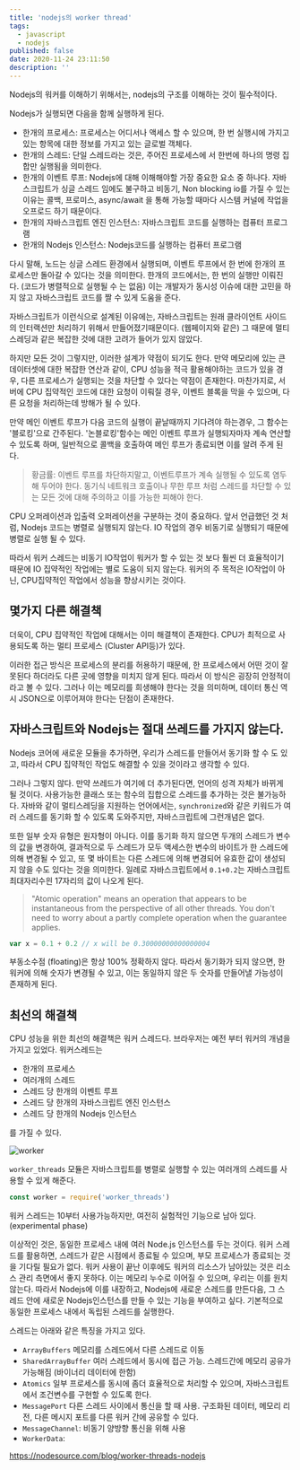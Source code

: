 ```yaml
---
title: 'nodejs의 worker thread'
tags:
  - javascript
  - nodejs
published: false
date: 2020-11-24 23:11:50
description: ''
---
```


Nodejs의 워커를 이해하기 위해서는, nodejs의 구조를 이해하는 것이 필수적이다.

Nodejs가 실행되면 다음을 함께 실행하게 된다.

- 한개의 프로세스: 프로세스는 어디서나 액세스 할 수 있으며, 한 번 실행시에 가지고 있는 항목에 대한 정보를 가지고 있는 글로벌 객체다.
- 한개의 스레드: 단일 스레드라는 것은, 주어진 프로세스에 서 한번에 하나의 명령 집합만 실행됨을 의미한다.
- 한개의 이벤트 루프: Nodejs에 대해 이해해야할 가장 중요한 요소 중 하나다. 자바스크립트가 싱글 스레드 임에도 불구하고 비동기, Non blocking io를 가질 수 있는 이유는 콜백, 프로미스, async/await 을 통해 가능할 때마다 시스템 커널에 작업을 오프로드 하기 때문이다.
- 한개의 자바스크립트 엔진 인스턴스: 자바스크립트 코드를 실행하는 컴퓨터 프로그램
- 한개의 Nodejs 인스턴스: Nodejs코드를 실행하는 컴퓨터 프로그램

다시 말해, 노드는 싱글 스레드 환경에서 실행되며, 이벤트 루프에서 한 번에 한개의 프로세스만 돌아갈 수 있다는 것을 의미한다. 한개의 코드에서는, 한 번의 실행만 이뤄진다. (코드가 병렬적으로 실행될 수 는 없음) 이는 개발자가 동시성 이슈에 대한 고민을 하지 않고 자바스크립트 코드를 짤 수 있게 도움을 준다.

자바스크립트가 이런식으로 설계된 이유에는, 자바스크립트는 원래 클라이언트 사이드의 인터랙션만 처리하기 위해서 만들어졌기때문이다. (웹페이지와 같은) 그 때문에 멀티스레딩과 같은 복잡한 것에 대한 고려가 들어가 있지 않았다.

하지만 모든 것이 그렇지만, 이러한 설계가 약점이 되기도 한다. 만약 메모리에 있는 큰 데이터셋에 대한 복잡한 연산과 같이, CPU 성능을 적극 활용해야하는 코드가 있을 경우, 다른 프로세스가 실행되는 것을 차단할 수 있다는 약점이 존재한다. 마찬가지로, 서버에 CPU 집약적인 코드에 대한 요청이 이뤄질 경우, 이벤트 블록을 막을 수 있으며, 다른 요청을 처리하는데 방해가 될 수 있다.

만약 메인 이벤트 루프가 다음 코드의 실행이 끝날때까지 기다려야 하는경우, 그 함수는 '블로킹'으로 간주된다. '논블로킹'함수는 메인 이벤트 루프가 실행되자마자 계속 연산할 수 있도록 하며, 일반적으로 콜백을 호출하여 메인 루프가 종료되면 이를 알려 주게 된다.

> 황금률: 이벤트 루프를 차단하지말고, 이벤트루프가 계속 실행될 수 있도록 염두해 두어야 한다. 동기식 네트워크 호출이나 무한 루프 처럼 스레드를 차단할 수 있는 모든 것에 대해 주의하고 이를 가능한 피해야 한다.

CPU 오퍼레이션과 입출력 오퍼레이션을 구분하는 것이 중요하다. 앞서 언급했던 것 처럼, Nodejs 코드는 병렬로 실행되지 않는다. IO 작업의 경우 비동기로 실행되기 때문에 병렬로 실행 될 수 있다.

따라서 워커 스레드는 비동기 IO작업이 워커가 할 수 있는 것 보다 훨씬 더 효율적이기 때문에 IO 집약적인 작업에는 별로 도움이 되지 않는다. 워커의 주 목적은 IO작업이 아닌, CPU집약적인 작업에서 성능을 향상시키는 것이다.

## 몇가지 다른 해결책

더욱이, CPU 집약적인 작업에 대해서는 이미 해결책이 존재한다. CPU가 최적으로 사용되도록 하는 멀티 프로세스 (Cluster API등)가 있다.

이러한 접근 방식은 프로세스의 분리를 허용하기 때문에, 한 프로세스에서 어떤 것이 잘못된다 하더라도 다른 곳에 영향을 미치지 않게 된다. 따라서 이 방식은 굉장히 안정적이라고 볼 수 있다. 그러나 이는 메모리를 희생해야 한다는 것을 의미하며, 데이터 통신 역시 JSON으로 이루어져야 한다는 단점이 존재한다.

## 자바스크립트와 Nodejs는 절대 쓰레드를 가지지 않는다.

Nodejs 코어에 새로운 모듈을 추가하면, 우리가 스레드를 만들어서 동기화 할 수 도 있고, 따라서 CPU 집약적인 작업도 해결할 수 있을 것이라고 생각할 수 있다.

그러나 그렇지 않다. 만약 쓰레드가 여기에 더 추가된다면, 언어의 성격 자체가 바뀌게 될 것이다. 사용가능한 클래스 또는 함수의 집합으로 스레드를 추가하는 것은 불가능하다. 자바와 같이 멀티스레딩을 지원하는 언어에서는, `synchronized`와 같은 키워드가 여러 스레드를 동기화 할 수 있도록 도와주지만, 자바스크립트에 그런개념은 없다.

또한 일부 숫자 유형은 원자형이 아니다. 이를 동기화 하지 않으면 두개의 스레드가 변수의 값을 변경하여, 결과적으로 두 스레드가 모두 액세스한 변수의 바이트가 한 스레드에 의해 변경될 수 있고, 또 몇 바이트는 다른 스레드에 의해 변경되어 유효한 값이 생성되지 않을 수도 있다는 것을 의미한다. 일례로 자바스크립트에서 `0.1+0.2`는 자바스크립트 최대자리수읜 17자리의 값이 나오게 된다.

> "Atomic operation" means an operation that appears to be instantaneous from the perspective of all other threads. You don't need to worry about a partly complete operation when the guarantee applies.

```javascript
var x = 0.1 + 0.2 // x will be 0.30000000000000004
```

부동소수점 (floating)은 항상 100% 정확하지 않다. 따라서 동기화가 되지 않으면, 한 워커에 의해 숫자가 변경될 수 있고, 이는 동일하지 않은 두 숫자를 만들어낼 가능성이 존재하게 된다.

## 최선의 해결책

CPU 성능을 위한 최선의 해결책은 워커 스레드다. 브라우저는 예전 부터 워커의 개념을 가지고 있었다. 워커스레드는

- 한개의 프로세스
- 여러개의 스레드
- 스레드 당 한개의 이벤트 루프
- 스레드 당 한개의 자바스크립트 엔진 인스턴스
- 스레드 당 한개의 Nodejs 인스턴스

를 가질 수 있다.

![worker](https://images.ctfassets.net/hspc7zpa5cvq/20h5efXHT4bQbuf44mdq2H/a40944191d031217a9169b17a8ef35d6/worker-diagram_2x__1_.jpg)

`worker_threads` 모듈은 자바스크립트를 병렬로 실행할 수 있는 여러개의 스레드를 사용할 수 있게 해준다.

```javascript
const worker = require('worker_threads')
```

워커 스레드는 10부터 사용가능하지만, 여전히 실험적인 기능으로 남아 있다. (experimental phase)

이상적인 것은, 동일한 프로세스 내에 여러 Node.js 인스턴스를 두는 것이다. 워커 스레드를 활용하면, 스레드가 같은 시점에서 종료될 수 있으며, 부모 프로세스가 종료되는 것을 기다릴 필요가 없다. 워커 사용이 끝난 이후에도 워커의 리소스가 남아있는 것은 리소스 관리 측면에서 좋지 못하다. 이는 메모리 누수로 이어질 수 있으며, 우리는 이를 원치 않는다. 따라서 Nodejs에 이를 내장하고, Nodejs에 새로운 스레드를 만든다음, 그 스레드 안에 새로운 Nodejs인스턴스를 만들 수 있는 기능을 부여하고 싶다. 기본적으로 동일한 프로세스 내에서 독립된 스레드를 실행한다.

스레드는 아래와 같은 특징을 가지고 있다.

- `ArrayBuffers` 메모리를 스레드에서 다른 스레드로 이동
- `SharedArrayBuffer` 여러 스레드에서 동시에 접근 가능. 스레드간에 메모리 공유가 가능해짐 (바이너리 데이터에 한함)
- `Atomics` 일부 프로세스를 동시에 좀더 효율적으로 처리할 수 있으며, 자바스크립트에서 조건변수를 구현할 수 있도록 한다.
- `MessagePort` 다른 스레드 사이에서 통신을 할 때 사용. 구조화된 데이터, 메모리 리전, 다른 메시지 포트를 다른 워커 간에 공유할 수 있다.
- `MessageChannel`: 비동기 양방향 통신을 위해 사용
- `WorkerData`:

https://nodesource.com/blog/worker-threads-nodejs
